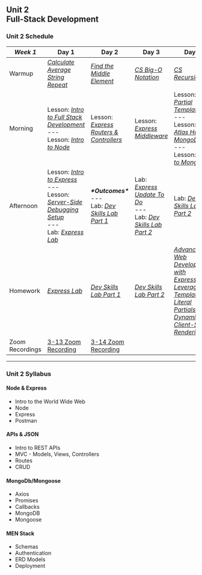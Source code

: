 ## Unit 2 <br> Full-Stack Development

### Unit 2 Schedule
| ***Week 1*** | Day 1 | Day 2 | Day 3 | Day 4 | Day 5 |
| -- | -- | -- | -- | -- | -- |
| Warmup | [*Calculate Average*](https://www.codewars.com/kata/57a2013acf1fa5bfc4000921/train/javascript)<br>[*String Repeat*](https://www.codewars.com/kata/57a0e5c372292dd76d000d7e/train/javascript) | [*Find the Middle Element*](https://www.codewars.com/kata/545a4c5a61aa4c6916000755/train/javascript) | [*CS Big-O Notation*](/computer-science/01-cs-big-o-notation) | [*CS Recursion*](/computer-science/02-cs-recursion) | None |
| Morning | Lesson: [*Intro to Full Stack Development*](/unit-2/week-1/d1-intro-full-stack/1.1-intro-fullstack-http.md)<br>---<br>Lesson: [*Intro to Node*](/unit-2/week-1/d1-intro-full-stack/1.2-intro-to-node.md) | Lesson: [*Express Routers & Controllers*](/unit-2/week-1/d2-routers-and-controllers/2.1-express-routers-controllers.md) | Lesson: [*Express Middleware*](/unit-2/week-1/d3-middleware/3.1-express-middleware.md) | Lesson: [*EJS Partial Templates*](/unit-2/week-1/d4-ejs-partials-and-mongodb/4.1-ejs-partial-templates.md)<br>---<br>Lesson: [*Atlas Hosted MongoDB*](/unit-2/week-1/d4-ejs-partials-and-mongodb/4.2-atlas-hosted-mongodb.md)<br>---<br>Lesson: [*Intro to MongoDB*](/unit-2/week-1/d4-ejs-partials-and-mongodb/4.3-mongodb-intro.md) | Lesson: [*Intro to Mongoose*](/unit-2/week-1/d5-intro-mongoose/5.1-mongoose-intro.md) |
| Afternoon | Lesson: [*Intro to Express*](/unit-2/week-1/d1-intro-full-stack/1.3-intro-express.md)<br>---<br>Lesson: [*Server-Side Debugging Setup*](/unit-2/week-1/d1-intro-full-stack/1.4-server-side-debugging-setup.md)<br>---<br>Lab: [*Express Lab*](https://git.generalassemb.ly/SEIR-2-21-23/Express-Lab-HW8) | ***\*Outcomes\****<br>---<br>Lab: [*Dev Skills Lab Part 1*](https://git.generalassemb.ly/SEIR-2-21-23/Dev-Skills-Lab-Part-1-HW9) | Lab: [*Express Update To Do*](/unit-2/week-1/d3-middleware/3.2-express-update-to-do.md)<br>---<br>Lab: [*Dev Skills Lab Part 2*](https://git.generalassemb.ly/SEIR-2-21-23/Dev-Skills-Lab-Part-1-HW9) | Lab: [*Dev Skills Lab Part 2*](https://git.generalassemb.ly/SEIR-2-21-23/Dev-Skills-Lab-Part-1-HW9) | Lab: [*Mongoose Flights Lab Part 1*](https://git.generalassemb.ly/SEIR-2-21-23/Mongoose-Flights-Lab-Part-1-HW12) |
| Homework | [*Express Lab*](https://git.generalassemb.ly/SEIR-2-21-23/Express-Lab-HW8) | [*Dev Skills Lab Part 1*](https://git.generalassemb.ly/SEIR-2-21-23/Dev-Skills-Lab-Part-1-HW9) | [*Dev Skills Lab Part 2*](https://git.generalassemb.ly/SEIR-2-21-23/Dev-Skills-Lab-Part-1-HW9) | [*Advanced Web Development with Express: Leveraging Template Literal Partials for Dynamic Client-Side Rendering*](https://www.youtube.com/watch?v=dQw4w9WgXcQ) | [*Mongoose Flights Lab Part 1*](https://git.generalassemb.ly/SEIR-2-21-23/Mongoose-Flights-Lab-Part-1-HW12) |
| Zoom Recordings | [3-13 Zoom Recording](https://generalassembly.zoom.us/rec/share/Jx7ir1n8ZTk-6A1N3CZ2h7Vs4AMMuHwY-fb92D7z--j05Yy89hKV92ETfsq4DjjB.deGb5QNp_b8HOvJn) | [3-14 Zoom Recording](https://generalassembly.zoom.us/rec/share/Vi_erWc-GJeBPHFxDEMrWXeDzdhUA12TTV93yTz-uzDo8gyzEIa0YXMJ2D_lbTeh.CUInCpb5J0kVpP3X) |  |  |  |


----

### Unit 2 Syllabus

#### Node & Express
- Intro to the World Wide Web
- Node
- Express
- Postman
  
#### APIs & JSON
- Intro to REST APIs
- MVC - Models, Views, Controllers
- Routes
- CRUD
  
#### MongoDb/Mongoose
- Axios
- Promises
- Callbacks
- MongoDB
- Mongoose

#### MEN Stack
- Schemas
- Authentication
- ERD Models
- Deployment
